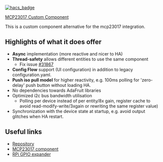 [![hacs_badge](https://img.shields.io/badge/HACS-Custom-orange.svg)](https://github.com/custom-components/hacs)

[MCP23017 Custom Component](https://github.com/jpcornil-git/HA-mcp23017)

This is a custom component alternative for the mcp23017 integration.

## Highlights of what it does offer

- **Async** implementation (more reactive and nicer to HA)
- **Thread-safety** allows different entities to use the same component
  - Fix issue [#31867](https://github.com/home-assistant/core/issues/31867)
- **Config Flow** support (UI configuration) in addition to legacy configuration.yaml.
- **Push iso pull model** for higher reactivity, e.g. 100ms polling for 'zero-delay' push button without loading HA.
- No dependencies towards AdaFruit libraries 
- Optimized i2c bus bandwidth utilisation
  - Polling per device instead of per entity/8x gain, register cache to avoid read-modify-write/3xgain or rewriting the same register value)
- Synchronization with the device state at startup, e.g. avoid output glitches when HA restart.

## Useful links

- [Repository](https://github.com/jpcornil-git/HA-mcp23017)
- [MCP23017 component](https://www.microchip.com/wwwproducts/en/mcp23017)
- [RPi GPIO expander](https://github.com/jpcornil-git/RPiHat_GPIO_Expander)
